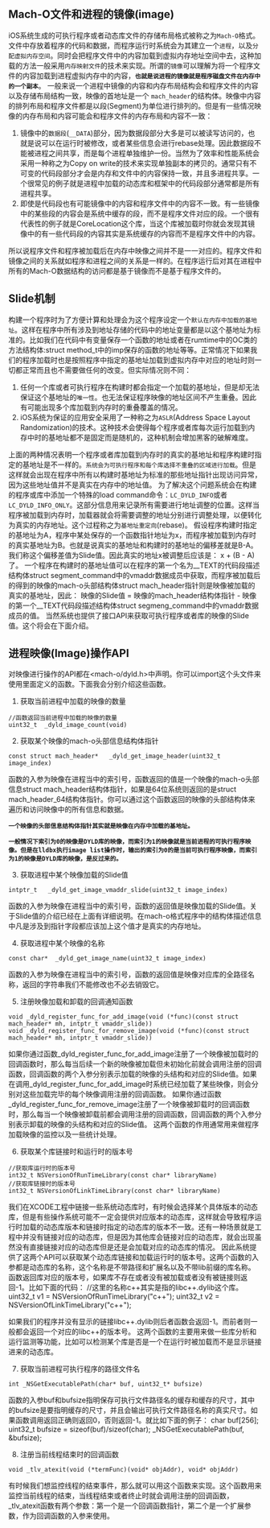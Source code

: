## Mach-O文件和进程的镜像(image)
iOS系统生成的可执行程序或者动态库文件的存储布局格式被称之为`Mach-O`格式。文件中存放着程序的代码和数据，而程序运行时系统会为其建立一个`进程`，以及`分配虚拟内存空间`。同时会把程序文件中的内容加载到虚拟内存地址空间中去，这种加载的方法一般采用`内存映射文件`的技术来实现。所谓的`镜像`可以理解为将一个程序文件的内容加载到进程虚拟内存中的内容，**`也就是说进程的镜像就是程序磁盘文件在内存中的一个副本`**。 一般来说一个进程中镜像的内容和内存布局结构会和程序文件的内容以及存储布局结构一致，映像的首地址是一个 `mach_header`的结构体。映像中内容的排列布局和程序文件都是以段(Segment)为单位进行排列的。但是有一些情况映像的内存布局和内容可能会和程序文件的内存布局和内容不一致：

1. 镜像中的`数据段`(`__DATA`)部分，因为数据段部分大多是可以被读写访问的，也就是说可以在运行时被修改，或者某些信息会进行rebase处理。因此数据段不能被进程之间共享，而是每个进程单独维护一份。当然为了效率和性能系统会采用一种称之为Copy on write的技术来实现单独副本的拷贝的。通常只有不可变的代码段部分才会是内存和文件中的内容保持一致，并且多进程共享。一个很常见的例子就是进程中加载的动态库和框架中的代码段部分通常都是所有进程共享。
2. 即使是代码段也有可能镜像中的内容和程序文件中的内容不一致。有一些镜像中的某些段的内容会是系统中缓存的段，而不是程序文件对应的段。一个很有代表性的例子就是CoreLocation这个库，当这个库被加载时你就会发现其镜像中的有一些代码段的内容其实是系统缓存的内容而不是程序文件中的内容。

所以说程序文件和程序被加载后在内存中映像之间并不是一一对应的。程序文件和镜像之间的关系就如程序和进程之间的关系是一样的。在程序运行后对其在进程中所有的Mach-O数据结构的访问都是基于镜像而不是基于程序文件的。

## Slide机制
构建一个程序时为了方便计算和处理会为这个程序设定一个`默认在内存中加载的基地址`。这样在程序中所有涉及到地址存储的代码中的地址变量都是以这个基地址为标准的。比如我们在代码中有变量保存一个函数的地址或者在rumtime中的OC类的方法结构体:struct method_t中的imp保存的函数的地址等等。正常情况下如果我们的程序加载时也是按照程序中指定的基地址加载到虚拟内存中对应的地址时则一切都正常而且也不需要做任何的改变。但实际情况则不同：

1. 任何一个库或者可执行程序在构建时都会指定一个加载的基地址，但是却无法保证这个基地址的`唯一性`。也无法保证程序映像的地址区间不产生重叠。因此有可能出现多个库加载到内存时的重叠覆盖的情况。
2. iOS系统为保证的应用安全采用了一种称之为`ASLR`(Address Space Layout Randomization)的技术。这种技术会使得每个程序或者库每次运行加载到内存中时的基地址都不是固定而是随机的，这种机制会增加黑客的破解难度。

上面的两种情况表明一个程序或者库加载到内存时的真实的基地址和程序构建时指定的基地址是不一样的。`系统会为可执行程序和每个库选择不重叠的区域进行加载`。但是这样就会出现在程序中所有以构建时基地址为标准的那些地址指针出现访问异常，因为这些地址值并不是真实在内存中的地址值。
为了解决这个问题系统会在构建的程序或库中添加一个特殊的load command命令：`LC_DYLD_INFO`或者`LC_DYLD_INFO_ONLY`。这部分信息用来记录所有需要进行地址调整的位置。这样当程序被加载到内存时，加载器就会将需要调整的地址分别进行调整处理，以便转化为真实的内存地址。这个过程称之为`基地址重定向`(rebase)。
假设程序构建时指定的基地址为A，程序中某处保存的一个函数指针地址为x，而程序被加载到内存时的真实基地址为B。也就是说真实的基地址和构建时的基地址的偏移差就是B-A。我们称这个偏移差值为Slide值。因此真实的地址x被调整后应该是： x + (B - A)了。
一个程序在构建时的基地址值可以在程序的第一个名为__TEXT的代码段描述结构体struct segment_command中的vmaddr数据成员中获取，而程序被加载后的得到的映像的mach-o头部结构体struct mach_header指针则是映像被加载的真实的基地址，因此：
映像的Slide值 = 映像的mach_header结构体指针 -  映像的第一个__TEXT代码段描述结构体struct segmeng_command中的vmaddr数据成员的值。
当然系统也提供了接口API来获取可执行程序或者库的映像的Slide值。这个将会在下面介绍。

## 进程映像(Image)操作API
对映像进行操作的API都在<mach-o/dyld.h>中声明。你可以import这个头文件来使用里面定义的函数。下面我会分别介绍这些函数。
1. 获取当前进程中加载的映像的数量
```
//函数返回当前进程中加载的映像的数量
uint32_t  _dyld_image_count(void) 
```
2. 获取某个映像的mach-o头部信息结构体指针
```
const struct mach_header*   _dyld_get_image_header(uint32_t image_index) 
```
函数的入参为映像在进程当中的索引号，函数返回的值是一个映像的mach-o头部信息struct mach_header结构体指针，如果是64位系统则返回的是struct mach_header_64结构体指针。你可以通过这个函数返回的映像的头部结构体来遍历和访问映像中的所有信息和数据。

**`一个映像的头部信息结构体指针其实就是映像在内存中加载的基地址。`**

**`一般情况下索引为0的映像是DYLD库的映像，而索引为1的映像就是当前进程的可执行程序映像。但是在lldbx执行image list操作时，输出的索引为0的是当前可执行程序映像，而索引为1的映像是DYLD库的映像，是反过来的。`**

3. 获取进程中某个映像加载的Slide值
```
intptr_t   _dyld_get_image_vmaddr_slide(uint32_t image_index) 
```

函数的入参为映像在进程当中的索引号，函数的返回值是映像加载的Slide值。关于Slide值的介绍已经在上面有详细说明。在mach-o格式程序中的结构体描述信息中凡是涉及到指针字段都应该加上这个值才是真实的内存地址。

4. 获取进程中某个映像的名称
```
const char*  _dyld_get_image_name(uint32_t image_index)
```
函数的入参为映像在进程当中的索引号，函数的返回值是映像对应库的全路径名称，返回的字符串我们不能修改也不必去销毁它。

5. 注册映像加载和卸载的回调通知函数
```
void _dyld_register_func_for_add_image(void (*func)(const struct mach_header* mh, intptr_t vmaddr_slide))
void _dyld_register_func_for_remove_image(void (*func)(const struct mach_header* mh, intptr_t vmaddr_slide))
```
如果你通过函数_dyld_register_func_for_add_image注册了一个映像被加载时的回调函数时，那么每当后续一个新的映像被加载但未初始化前就会调用注册的回调函数，回调函数的两个入参分别表示加载的映像的头结构和对应的Slide值。如果在调用_dyld_register_func_for_add_image时系统已经加载了某些映像，则会分别对这些加载完毕的每个映像调用注册的回调函数。
如果你通过函数_dyld_register_func_for_remove_image注册了一个映像被卸载时的回调函数时，那么每当一个映像被卸载前都会调用注册的回调函数，回调函数的两个入参分别表示卸载的映像的头结构和对应的Slide值。
这两个函数的作用通常用来做程序加载映像的监控以及一些统计处理。

6. 获取某个库链接时和运行时的版本号
```
//获取库运行时的版本号
int32_t NSVersionOfRunTimeLibrary(const char* libraryName)
//获取库链接时的版本号
int32_t NSVersionOfLinkTimeLibrary(const char* libraryName)
```
我们在XCODE工程中链接一些系统动态库时，有时候会选择某个具体版本的动态库，但是有些操作系统可能不一定会提供对应版本的动态库，这样就会导致程序运行时加载的动态库版本和链接时指定的动态库的版本不一致。还有一种场景就是工程中并没有链接对应的动态库，但是因为其他库会链接对应的动态库，就会出现虽然没有直接链接对应的动态库但是还是会加载对应的动态库的情况。
因此系统提供了这两个API可以获取某个动态库链接和加载运行时的版本号。这两个函数的入参都是动态库的名称，这个名称是不带路径和扩展名以及不带lib前缀的库名称。函数返回库对应的版本号，如果库不存在或者没有被加载或者没有被链接则返回-1。比如下面的代码：
//这里的名称c++其实是指的libc++.dylib这个库。
uint32_t v1 =  NSVersionOfRunTimeLibrary("c++");
uint32_t v2 =  NSVersionOfLinkTimeLibrary("c++");

如果我们的程序并没有显示的链接libc++.dylib则后者函数会返回-1。而前者则一般都会返回一个对应的libc++的版本号。
这两个函数的主要用来做一些库分析和运行监测等功能，比如可以检测某个库是否是一个在运行时被加载而不是显示链接进来的动态库。

7. 获取当前进程可执行程序的路径文件名
```
int _NSGetExecutablePath(char* buf, uint32_t* bufsize)
```
函数的入参buf和bufsize指明保存可执行文件路径名的缓存和缓存的尺寸，其中的bufsize是要指明缓存的尺寸，并且会输出可执行文件路径名称的真实尺寸。如果函数调用返回正确则返回0，否则返回-1。就比如下面的例子：
char buf[256];
uint32_t bufsize = sizeof(buf)/sizeof(char);
_NSGetExecutablePath(buf, &bufsize);


8. 注册当前线程结束时的回调函数
```
void _tlv_atexit(void (*termFunc)(void* objAddr), void* objAddr)
```

有时候我们想监控线程的结束事件，那么就可以用这个函数来实现。这个函数用来监控当前线程的结束，当线程结束或者终止时就会调用注册的回调函数，_tlv_atexit函数有两个参数：第一个是一个回调函数指针，第二个是一个扩展参数，作为回调函数的入参来使用。




